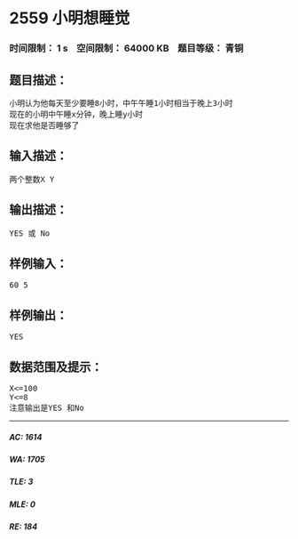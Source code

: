 # 2559 小明想睡觉   
### 时间限制： 1 s&nbsp;&nbsp;&nbsp;&nbsp;空间限制： 64000 KB&nbsp;&nbsp;&nbsp;&nbsp;题目等级： 青铜  
## 题目描述：  

<pre>
小明认为他每天至少要睡8小时，中午午睡1小时相当于晚上3小时
现在的小明中午睡x分钟，晚上睡y小时
现在求他是否睡够了
</pre>
  
  
## 输入描述：  

<pre>
两个整数X Y
</pre>
  
  
## 输出描述：  

<pre>
YES 或 No
</pre>
  
  
## 样例输入：  

<pre>
60 5
</pre>
  
  
## 样例输出：  

<pre>
YES
</pre>
  
  
## 数据范围及提示：  

<pre>
X<=100
Y<=8
注意输出是YES 和No
</pre>
  
  
***  

##### AC: 1614  
##### WA: 1705  
##### TLE: 3  
##### MLE: 0  
##### RE: 184  
